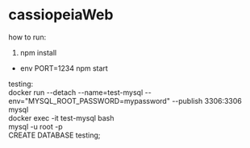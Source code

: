# cassiopeiaWeb

how to run:

  1. npm install
  - env PORT=1234 npm start


testing:\
docker run --detach --name=test-mysql --env="MYSQL_ROOT_PASSWORD=mypassword" --publish 3306:3306 mysql\
docker exec -it test-mysql bash\
mysql -u root -p\
CREATE DATABASE testing;